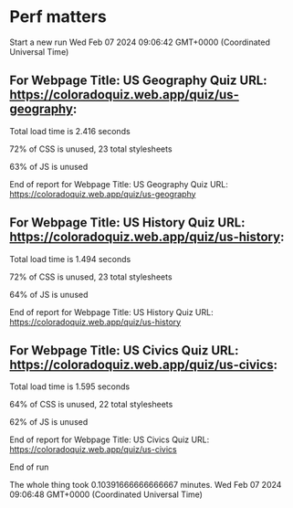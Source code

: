 # Perf matters


Start a new run
Wed Feb 07 2024 09:06:42 GMT+0000 (Coordinated Universal Time)








## For Webpage Title: US Geography Quiz URL: https://coloradoquiz.web.app/quiz/us-geography: 


Total load time is 2.416 seconds


72% of CSS is unused, 23 total stylesheets


63% of JS is unused


End of report for Webpage Title: US Geography Quiz URL: https://coloradoquiz.web.app/quiz/us-geography




## For Webpage Title: US History Quiz URL: https://coloradoquiz.web.app/quiz/us-history: 


Total load time is 1.494 seconds


72% of CSS is unused, 23 total stylesheets


64% of JS is unused


End of report for Webpage Title: US History Quiz URL: https://coloradoquiz.web.app/quiz/us-history




## For Webpage Title: US Civics Quiz URL: https://coloradoquiz.web.app/quiz/us-civics: 


Total load time is 1.595 seconds


64% of CSS is unused, 22 total stylesheets


62% of JS is unused


End of report for Webpage Title: US Civics Quiz URL: https://coloradoquiz.web.app/quiz/us-civics


End of run


The whole thing took 0.10391666666666667 minutes.
Wed Feb 07 2024 09:06:48 GMT+0000 (Coordinated Universal Time)




